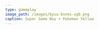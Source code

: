 ```yaml
---
type: gameplay
image_path: /images/byuu-bsnes-sgb.png
caption: Super Game Boy + Pokemon Yellow
---
```

